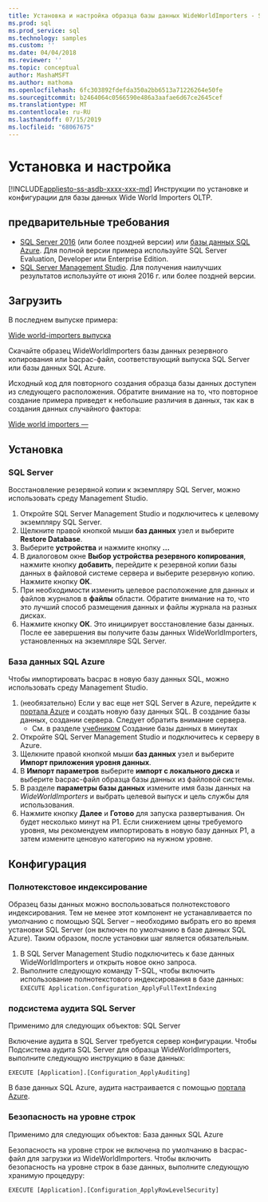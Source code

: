 ```yaml
---
title: Установка и настройка образца базы данных WideWorldImporters - SQL | Документация Майкрософт
ms.prod: sql
ms.prod_service: sql
ms.technology: samples
ms.custom: ''
ms.date: 04/04/2018
ms.reviewer: ''
ms.topic: conceptual
author: MashaMSFT
ms.author: mathoma
ms.openlocfilehash: 6fc303892fdefda350a2bb6513a71226264e50fe
ms.sourcegitcommit: b2464064c0566590e486a3aafae6d67ce2645cef
ms.translationtype: MT
ms.contentlocale: ru-RU
ms.lasthandoff: 07/15/2019
ms.locfileid: "68067675"
---
```

# <a name="installation-and-configuration"></a>Установка и настройка
[!INCLUDE[appliesto-ss-asdb-xxxx-xxx-md](../includes/appliesto-ss-asdb-xxxx-xxx-md.md)]
Инструкции по установке и конфигурации для базы данных Wide World Importers OLTP.

## <a name="prerequisites"></a>предварительные требования

- [SQL Server 2016](https://www.microsoft.com/evalcenter/evaluate-sql-server-2016) (или более поздней версии) или [базы данных SQL Azure](https://azure.microsoft.com/services/sql-database/). Для полной версии примера используйте SQL Server Evaluation, Developer или Enterprise Edition.
- [SQL Server Management Studio](../ssms/download-sql-server-management-studio-ssms.md). Для получения наилучших результатов используйте от июня 2016 г. или более поздней версии.

## <a name="download"></a>Загрузить

В последнем выпуске примера:

[Wide world-importers выпуска](https://go.microsoft.com/fwlink/?LinkID=800630)

Скачайте образец WideWorldImporters базы данных резервного копирования или bacpac-файл, соответствующий выпуска SQL Server или базы данных SQL Azure.

Исходный код для повторного создания образца базы данных доступен из следующего расположения. Обратите внимание на то, что повторное создание примера приведет к небольшие различия в данных, так как в создания данных случайного фактора:

[Wide world importers —](https://github.com/Microsoft/sql-server-samples/tree/master/samples/databases/wide-world-importers/wwi-database-scripts)

## <a name="install"></a>Установка


### <a name="sql-server"></a>SQL Server

Восстановление резервной копии к экземпляру SQL Server, можно использовать среду Management Studio.

1. Откройте SQL Server Management Studio и подключитесь к целевому экземпляру SQL Server.
2. Щелкните правой кнопкой мыши **баз данных** узел и выберите **Restore Database**.
3. Выберите **устройства** и нажмите кнопку **...**
4. В диалоговом окне **Выбор устройства резервного копирования**, нажмите кнопку **добавить**, перейдите к резервной копии базы данных в файловой системе сервера и выберите резервную копию. Нажмите кнопку **ОК**.
5. При необходимости изменить целевое расположение для данных и файлов журналов в **файлы** области. Обратите внимание на то, что это лучший способ размещения данных и файлы журнала на разных дисках.
6. Нажмите кнопку **ОК**. Это инициирует восстановление базы данных. После ее завершения вы получите базы данных WideWorldImporters, установленных на экземпляре SQL Server.

### <a name="azure-sql-database"></a>База данных SQL Azure

Чтобы импортировать bacpac в новую базу данных SQL, можно использовать среду Management Studio.

1. (необязательно) Если у вас еще нет SQL Server в Azure, перейдите к [портала Azure](https://portal.azure.com/) и создать новую базу данных SQL. В создание базы данных, создании сервера. Следует обратить внимание сервера.
   - См. в разделе [учебником](https://azure.microsoft.com/documentation/articles/sql-database-get-started/) Создание базы данных в минутах
2. Откройте SQL Server Management Studio и подключитесь к серверу в Azure.
3. Щелкните правой кнопкой мыши **баз данных** узел и выберите **Импорт приложения уровня данных**.
4. В **Импорт параметров** выберите **импорт с локального диска** и выберите bacpac-файл образца базы данных из файловой системы.
5. В разделе **параметры базы данных** измените имя базы данных на *WideWorldImporters* и выбрать целевой выпуск и цель службы для использования.
6. Нажмите кнопку **Далее** и **Готово** для запуска развертывания. Он будет несколько минут на P1. Если снижением цены требуемого уровня, мы рекомендуем импортировать в новую базу данных P1, а затем измените ценовую категорию на нужном уровне.

## <a name="configuration"></a>Конфигурация

### <a name="full-text-indexing"></a>Полнотекстовое индексирование

Образец базы данных можно воспользоваться полнотекстового индексирования. Тем не менее этот компонент не устанавливается по умолчанию с помощью SQL Server – необходимо выбрать его во время установки SQL Server (он включен по умолчанию в базе данных SQL Azure). Таким образом, после установки шаг является обязательным.

1. В SQL Server Management Studio подключитесь к базе данных WideWorldImporters и открыть новое окно запроса.
2. Выполните следующую команду T-SQL, чтобы включить использование полнотекстового индексирования в базе данных:  `EXECUTE Application.Configuration_ApplyFullTextIndexing`


### <a name="sql-server-audit"></a>подсистема аудита SQL Server

Применимо для следующих объектов: SQL Server

Включение аудита в SQL Server требуется сервер конфигурации. Чтобы Подсистема аудита SQL Server для образца WideWorldImporters, выполните следующую инструкцию в базе данных:

    EXECUTE [Application].[Configuration_ApplyAuditing]

В базе данных SQL Azure, аудита настраивается с помощью [портала Azure](https://portal.azure.com/).

### <a name="row-level-security"></a>Безопасность на уровне строк

Применимо для следующих объектов: База данных SQL Azure

Безопасность на уровне строк не включена по умолчанию в bacpac-файл для загрузки из WideWorldImporters. Чтобы включить безопасность на уровне строк в базе данных, выполните следующую хранимую процедуру:

    EXECUTE [Application].[Configuration_ApplyRowLevelSecurity]

